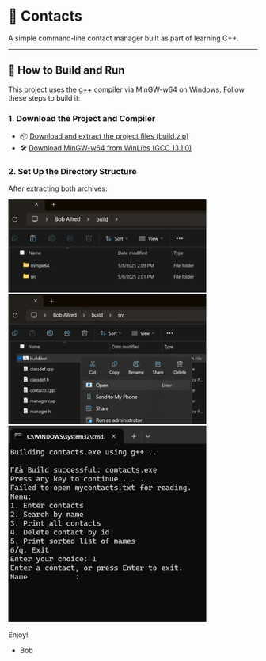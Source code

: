 # 📇 Contacts

A simple command-line contact manager built as part of learning C++.

---

## 🔧 How to Build and Run

This project uses the [g++](https://gcc.gnu.org/) compiler via MinGW-w64 on Windows. Follow these steps to build it:

### 1. Download the Project and Compiler

- 📦 [Download and extract the project files (build.zip)](https://raw.githubusercontent.com/balinbob/contacts/build/build.zip)
- 🛠 [Download MinGW-w64 from WinLibs (GCC 13.1.0)](https://github.com/brechtsanders/winlibs_mingw/releases/download/13.1.0-16.0.5-11.0.0-ucrt-r5/winlibs-x86_64-posix-seh-gcc-13.1.0-mingw-w64ucrt-11.0.0-r5.7z)

### 2. Set Up the Directory Structure

After extracting both archives:

<img src="https://raw.githubusercontent.com/balinbob/contacts/main/images/1.png" width="400"/>
<img src="https://raw.githubusercontent.com/balinbob/contacts/main/images/2.png" width="400"/>
<img src="https://raw.githubusercontent.com/balinbob/contacts/main/images/3.png" width="400"/>

Enjoy!
- Bob

